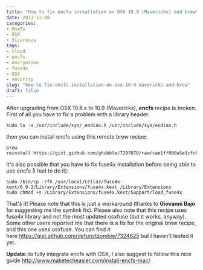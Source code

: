 ```yaml
---
title: "How to fix encfs installation on OSX 10.9 (Mavericks) and brew"
date: 2013-11-08
categories: 
- HowTo
- OSX
- Sicurezza
tags: 
- cloud
- encfs
- encryption
- fuse4x
- OSX
- security
slug: "how-to-fix-encfs-installation-on-osx-10-9-mavericks-and-brew"
draft: false
---
```


After upgrading from OSX 10.8.x to 10.9 (Mavericks), **encfs** recipe is
broken. First of all you have to fix a problem with a library header:

```shell
sudo ln -s /usr/include/sys/_endian.h /usr/include/sys/endian.h
```

then you can install encfs using this remote brew recipe:

```shell
brew reinstall https://gist.github.com/ghibble/7297078/raw/cae1ff000a5e1cfc670f5b7a611279ed494b63af/encfs.rb
```

It's also possible that you have to fix fuse4x installation before being
able to use encfs (I had to do it):

```shell
sudo /bin/cp -rfX /usr/local/Cellar/fuse4x-kext/0.9.2/Library/Extensions/fuse4x.kext /Library/Extensions
sudo chmod +s /Library/Extensions/fuse4x.kext/Support/load_fuse4x
```

That's it! Please note that this is just a workaround (thanks to
**Giovanni Bajo** for suggesting me the symlink fix). Please also note
that this recipe uses fuse4x library and not the most updated osxfuse
(but it works, anyway). Some other users reported me that there is a fix
for the original brew recipe, and this one uses osxfuse. You can find it
here <https://gist.github.com/defunctzombie/7324625> but I haven't
tested it yet.

**Update:** to fully integrate encfs with OSX, I also suggest to follow
this nice guide <http://www.maketecheasier.com/install-encfs-mac/>

